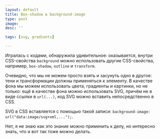 ```yaml
---
layout: default
title: Box-shadow в background-image
type: post
image:
desc: ''

tags: [svg, gradients]

---
```


Игралась с кодами, обнаружила удивительное: оказывается, внутри CSS-свойства <code>background</code> можно использовать другие CSS-свойства, например, <code>box-shadow</code>, <code>outline</code> и <code>transform</code>.<!--more-->

Очевидно, что мы не можем просто взять и засунуть одно в другое: тени и трансформации должны применяться к элементу. В качестве фона мы можем использовать цвета, градиенты и картинки, но не только: ещё в качестве фона можно использовать SVG, причём не в виде ссылки в <code>url(...)</code>, код SVG можно вставить непосредственно в CSS.

SVG в CSS вставляется с помощью такой записи: <code>background-image: url("data:image/svg+xml,...");</code>.



Нет, я не знаю как это знание можно применить к делу, но интересно знать, что и вот так тоже можно делать.